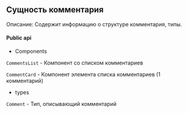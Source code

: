 ## Сущность комментария

Описание:
Содержит информацию о структуре комментария, типы.

#### Public api

- Components

`CommentsList` -  Компонент со списком комментариев

`CommentCard` - Компонент элемента списка комментариев (1 комментарий)

- types

`Comment` - Тип, описывающий комментарий

